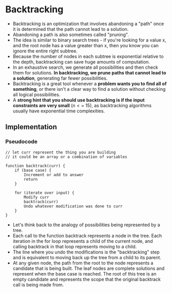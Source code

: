 # Backtracking

- Backtracking is an optimization that involves abandoning a "path" once it is determined that the path cannot lead to a solution. 
- Abandoning a path is also sometimes called "pruning".
- The idea is similar to binary search trees - if you're looking for a value x, and the root node has a value greater than x, then you know you can ignore the entire right subtree. 
- Because the number of nodes in each subtree is exponential relative to the depth, backtracking can save huge amounts of computation. 
- In an exhaustive search, we generate all possibilities and then check them for solutions. **In backtracking, we prune paths that cannot lead to a solution**, generating far fewer possibilities.
- Backtracking is a great tool whenever a **problem wants you to find all of something**, or there isn't a clear way to find a solution without checking all logical possibilities. 
- A **strong hint that you should use backtracking is if the input constraints are very small** ($n <= ~15$), as backtracking algorithms usually have exponential time complexities.

## Implementation

### Pseudocode
```
// let curr represent the thing you are building
// it could be an array or a combination of variables

function backtrack(curr) {
    if (base case) {
        Increment or add to answer
        return
    }

    for (iterate over input) {
        Modify curr
        backtrack(curr)
        Undo whatever modification was done to curr
    }
}

```

- Let's think back to the analogy of possibilities being represented by a tree.
- Each call to the function backtrack represents a node in the tree. Each iteration in the for loop represents a child of the current node, and calling backtrack in that loop represents moving to a child.
- The line where you undo the modifications is the "backtracking" step and is equivalent to moving back up the tree from a child to its parent.
- At any given node, the path from the root to the node represents a candidate that is being built. The leaf nodes are complete solutions and represent when the base case is reached. The root of this tree is an empty candidate and represents the scope that the original backtrack call is being made from.


